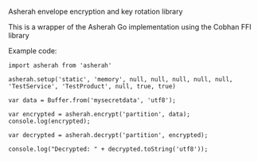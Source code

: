 Asherah envelope encryption and key rotation library

This is a wrapper of the Asherah Go implementation using the Cobhan FFI library

Example code: 


```
import asherah from 'asherah'

asherah.setup('static', 'memory', null, null, null, null, null, 'TestService', 'TestProduct', null, true, true)

var data = Buffer.from('mysecretdata', 'utf8');

var encrypted = asherah.encrypt('partition', data);
console.log(encrypted);

var decrypted = asherah.decrypt('partition', encrypted);

console.log("Decrypted: " + decrypted.toString('utf8'));

```
